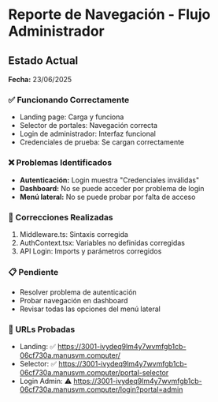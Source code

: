 # Reporte de Navegación - Flujo Administrador

## Estado Actual
**Fecha:** 23/06/2025

### ✅ Funcionando Correctamente
- Landing page: Carga y funciona
- Selector de portales: Navegación correcta
- Login de administrador: Interfaz funcional
- Credenciales de prueba: Se cargan correctamente

### ❌ Problemas Identificados
- **Autenticación:** Login muestra "Credenciales inválidas"
- **Dashboard:** No se puede acceder por problema de login
- **Menú lateral:** No se puede probar por falta de acceso

### 🔧 Correcciones Realizadas
1. Middleware.ts: Sintaxis corregida
2. AuthContext.tsx: Variables no definidas corregidas
3. API Login: Imports y parámetros corregidos

### 📋 Pendiente
- Resolver problema de autenticación
- Probar navegación en dashboard
- Revisar todas las opciones del menú lateral

### 🔗 URLs Probadas
- Landing: ✅ https://3001-ivydeq9lm4y7wvmfgb1cb-06cf730a.manusvm.computer/
- Selector: ✅ https://3001-ivydeq9lm4y7wvmfgb1cb-06cf730a.manusvm.computer/portal-selector
- Login Admin: ⚠️ https://3001-ivydeq9lm4y7wvmfgb1cb-06cf730a.manusvm.computer/login?portal=admin

